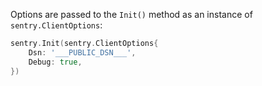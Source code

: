 Options are passed to the `Init()` method as an instance of `sentry.ClientOptions`:

```go
sentry.Init(sentry.ClientOptions{
	Dsn: '___PUBLIC_DSN___',
	Debug: true,
})
```
